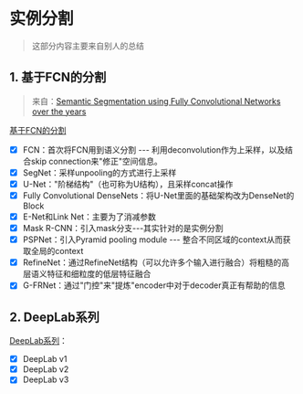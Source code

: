# 实例分割

> 这部分内容主要来自别人的总结

## 1. 基于FCN的分割

> 来自：[Semantic Segmentation using Fully Convolutional Networks over the years](https://meetshah1995.github.io/semantic-segmentation/deep-learning/pytorch/visdom/2017/06/01/semantic-segmentation-over-the-years.html)

[基于FCN的分割](semantic_segmentation/segmentation.md)

- [x] FCN：首次将FCN用到语义分割 --- 利用deconvolution作为上采样，以及结合skip connection来"修正"空间信息。
- [x] SegNet：采样unpooling的方式进行上采样
- [x] U-Net："阶梯结构"（也可称为U结构），且采样concat操作
- [x] Fully Convolutional DenseNets：将U-Net里面的基础架构改为DenseNet的Block
- [x] E-Net和Link Net：主要为了消减参数
- [x] Mask R-CNN：引入mask分支---其实针对的是实例分割
- [x] PSPNet：引入Pyramid pooling module --- 整合不同区域的context从而获取全局的context
- [x] RefineNet：通过RefineNet结构（可以允许多个输入进行融合）将粗糙的高层语义特征和细粒度的低层特征融合
- [x] G-FRNet：通过"门控"来"提炼"encoder中对于decoder真正有帮助的信息

## 2. DeepLab系列

[DeepLab系列](deeplab/deeplab.md)：

- [x] DeepLab v1
- [x] DeepLab v2
- [x] DeepLab v3